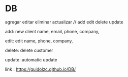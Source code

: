 # DB
agregar editar eliminar actualizar // add edit delete update

add: new client name, email, phone, company,

edit: edit name, phone, company,

delete: delete customer

update: automatic update

link : https://guidolzc.github.io/DB/
